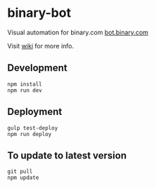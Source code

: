 # binary-bot
Visual automation for binary.com [bot.binary.com](https://bot.binary.com)

Visit [wiki](https://github.com/binary-com/binary-bot/wiki) for more info.

## Development

```
npm install
npm run dev
```

## Deployment 

```
gulp test-deploy
npm run deploy
```

## To update to latest version

```
git pull
npm update
```

